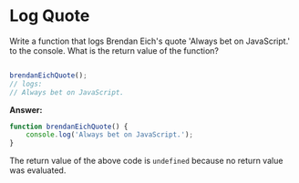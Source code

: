 # Log Quote

Write a function that logs Brendan Eich's quote 'Always bet on JavaScript.' to the console. What is the return value of the function?

```js

brendanEichQuote();
// logs:
// Always bet on JavaScript.
```

**Answer:**


```js
function brendanEichQuote() {
    console.log('Always bet on JavaScript.');
}
```

The return value of the above code is `undefined` because no return value was evaluated.